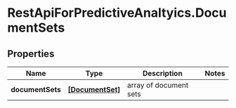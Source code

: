 # RestApiForPredictiveAnaltyics.DocumentSets

## Properties

Name | Type | Description | Notes
------------ | ------------- | ------------- | -------------
**documentSets** | [**[DocumentSet]**](DocumentSet.md) | array of document sets | 


